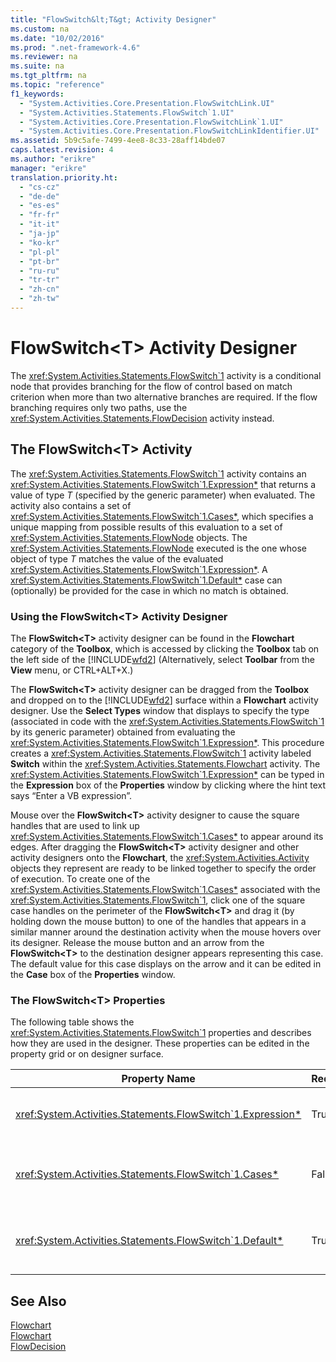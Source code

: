 ```yaml
---
title: "FlowSwitch&lt;T&gt; Activity Designer"
ms.custom: na
ms.date: "10/02/2016"
ms.prod: ".net-framework-4.6"
ms.reviewer: na
ms.suite: na
ms.tgt_pltfrm: na
ms.topic: "reference"
f1_keywords: 
  - "System.Activities.Core.Presentation.FlowSwitchLink.UI"
  - "System.Activities.Statements.FlowSwitch`1.UI"
  - "System.Activities.Core.Presentation.FlowSwitchLink`1.UI"
  - "System.Activities.Core.Presentation.FlowSwitchLinkIdentifier.UI"
ms.assetid: 5b9c5afe-7499-4ee8-8c33-28aff14bde07
caps.latest.revision: 4
ms.author: "erikre"
manager: "erikre"
translation.priority.ht: 
  - "cs-cz"
  - "de-de"
  - "es-es"
  - "fr-fr"
  - "it-it"
  - "ja-jp"
  - "ko-kr"
  - "pl-pl"
  - "pt-br"
  - "ru-ru"
  - "tr-tr"
  - "zh-cn"
  - "zh-tw"
---
```

# FlowSwitch&lt;T&gt; Activity Designer
The <xref:System.Activities.Statements.FlowSwitch`1> activity is a conditional node that provides branching for the flow of control based on match criterion when more than two alternative branches are required. If the flow branching requires only two paths, use the <xref:System.Activities.Statements.FlowDecision> activity instead.  
  
## The FlowSwitch<T\> Activity  
 The <xref:System.Activities.Statements.FlowSwitch`1> activity contains an <xref:System.Activities.Statements.FlowSwitch`1.Expression*> that returns a value of type *T* (specified by the generic parameter) when evaluated. The activity also contains a set of <xref:System.Activities.Statements.FlowSwitch`1.Cases*>, which specifies a unique mapping from possible results of this evaluation to a set of <xref:System.Activities.Statements.FlowNode> objects. The <xref:System.Activities.Statements.FlowNode> executed is the one whose object of type *T* matches the value of the evaluated <xref:System.Activities.Statements.FlowSwitch`1.Expression*>. A <xref:System.Activities.Statements.FlowSwitch`1.Default*> case can (optionally) be provided for the case in which no match is obtained.  
  
### Using the FlowSwitch\<T> Activity Designer  
 The **FlowSwitch\<T>** activity designer can be found in the **Flowchart** category of the **Toolbox**, which is accessed by clicking the **Toolbox** tab on the left side of the [!INCLUDE[wfd2](../workflowdesigner/includes/wfd2_md.md)] (Alternatively, select **Toolbar** from the **View** menu, or CTRL+ALT+X.)  
  
 The **FlowSwitch\<T>** activity designer can be dragged from the **Toolbox** and dropped on to the [!INCLUDE[wfd2](../workflowdesigner/includes/wfd2_md.md)] surface within a **Flowchart** activity designer. Use the **Select Types** window that displays to specify the type (associated in code with the <xref:System.Activities.Statements.FlowSwitch`1> by its generic parameter) obtained from evaluating the <xref:System.Activities.Statements.FlowSwitch`1.Expression*>. This procedure creates a <xref:System.Activities.Statements.FlowSwitch`1> activity labeled **Switch** within the <xref:System.Activities.Statements.Flowchart> activity. The <xref:System.Activities.Statements.FlowSwitch`1.Expression*> can be typed in the **Expression** box of the **Properties** window by clicking where the hint text says “Enter a VB expression”.  
  
 Mouse over the **FlowSwitch\<T>** activity designer to cause the square handles that are used to link up <xref:System.Activities.Statements.FlowSwitch`1.Cases*> to appear around its edges. After dragging the **FlowSwitch<T\>** activity designer and other activity designers onto the **Flowchart**, the <xref:System.Activities.Activity> objects they represent are ready to be linked together to specify the order of execution. To create one of the <xref:System.Activities.Statements.FlowSwitch`1.Cases*> associated with the <xref:System.Activities.Statements.FlowSwitch`1>, click one of the square case handles on the perimeter of the **FlowSwitch<T\>** and drag it (by holding down the mouse button) to one of the handles that appears in a similar manner around the destination activity when the mouse hovers over its designer. Release the mouse button and an arrow from the **FlowSwitch<T\>** to the destination designer appears representing this case. The default value for this case displays on the arrow and it can be edited in the **Case** box of the **Properties** window.  
  
### The FlowSwitch<T\> Properties  
 The following table shows the <xref:System.Activities.Statements.FlowSwitch`1> properties and describes how they are used in the designer. These properties can be edited in the property grid or on designer surface.  
  
|Property Name|Required|Usage|  
|-------------------|--------------|-----------|  
|<xref:System.Activities.Statements.FlowSwitch`1.Expression*>|True|Specifies the expression that is evaluated to determine which of the <xref:System.Activities.Statements.FlowSwitch`1.Cases*> to switch to in the path of execution.|  
|<xref:System.Activities.Statements.FlowSwitch`1.Cases*>|False|Specifies a unique mapping from possible results obtained from evaluating the <xref:System.Activities.Statements.FlowSwitch`1.Expression*> to a set of <xref:System.Activities.Statements.FlowNode> objects.|  
|<xref:System.Activities.Statements.FlowSwitch`1.Default*>|True|Specifies the mapping when the evaluation of the <xref:System.Activities.Statements.FlowSwitch`1.Expression*> does not match one of the values contained in the <xref:System.Activities.Statements.FlowSwitch`1.Cases*> object.|  
  
## See Also  
 [Flowchart](../workflowdesigner/flowchart-activity-designers.md)   
 [Flowchart](../workflowdesigner/flowchart-activity-designer.md)   
 [FlowDecision](../workflowdesigner/flowdecision-activity-designer.md)